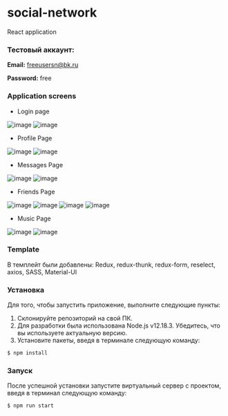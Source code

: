 # social-network
React application

### Тестовый аккаунт: 

**Email:** freeusersn@bk.ru

**Password:** free

### Application screens
- Login page

![image](https://user-images.githubusercontent.com/60849245/115606562-e99c8100-a2f4-11eb-8f89-bb980ad6f137.png)
![image](https://user-images.githubusercontent.com/60849245/115606807-3c763880-a2f5-11eb-87e9-3d66685b550c.png)

- Profile Page 

![image](https://user-images.githubusercontent.com/60849245/115607668-4a788900-a2f6-11eb-874b-1e1a83373e67.png)
![image](https://user-images.githubusercontent.com/60849245/115608951-f8d0fe00-a2f7-11eb-9832-7883705762bb.png)

- Messages Page 

![image](https://user-images.githubusercontent.com/60849245/115610278-b01a4480-a2f9-11eb-8713-735bd4f7187a.png)
![image](https://user-images.githubusercontent.com/60849245/115609120-2fa71400-a2f8-11eb-9cb6-407b8675a9e8.png)

- Friends Page 

![image](https://user-images.githubusercontent.com/60849245/115609302-6aa94780-a2f8-11eb-97fd-3afc4f372cd0.png)
![image](https://user-images.githubusercontent.com/60849245/115609529-b0fea680-a2f8-11eb-89a3-fb130abff7ac.png)
![image](https://user-images.githubusercontent.com/60849245/115609366-7d238100-a2f8-11eb-8c67-d170852bb58f.png)
![image](https://user-images.githubusercontent.com/60849245/115609561-be1b9580-a2f8-11eb-9495-9c0d8b4f1850.png)

- Music Page 

![image](https://user-images.githubusercontent.com/60849245/115609650-ddb2be00-a2f8-11eb-80a8-2834ecd13f40.png)
![image](https://user-images.githubusercontent.com/60849245/115610108-76e1d480-a2f9-11eb-9829-723ee415b949.png)

### Template
В темплейт были добавлены: Redux, redux-thunk, redux-form, reselect, axios, SASS, Material-UI

### Установка 
Для того, чтобы запустить приложение, выполните следующие пункты:

1) Склонируйте репозиторий на свой ПК.
2) Для разработки была использована Node.js v12.18.3. Убедитесь, что вы используете актуальную версию.
3) Установите пакеты, введя в терминале следующую команду:
```sh
$ npm install 
```
### Запуск
После успешной установки запустите виртуальный сервер с проектом, введя в терминал следующую команду:
```sh
$ npm run start
```
